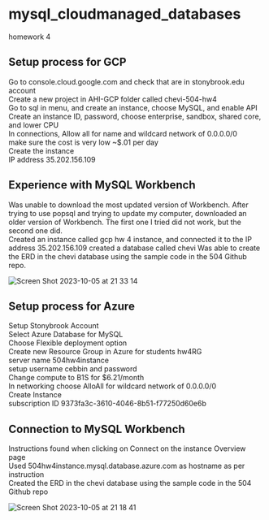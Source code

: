 # mysql_cloudmanaged_databases
homework 4

## Setup process for GCP
Go to console.cloud.google.com and check that are in stonybrook.edu account  
Create a new project in AHI-GCP folder called chevi-504-hw4  
Go to sql in menu, and create an instance, choose MySQL, and enable API  
Create an instance ID, password, choose enterprise, sandbox, shared core, and lower CPU  
In connections, Allow all for name and wildcard network of 0.0.0.0/0  
make sure the cost is very low ~$.01 per day  
Create the instance  
IP address 35.202.156.109

## Experience with MySQL Workbench
Was unable to download the most updated version of Workbench. After trying to use popsql and trying to update my computer, downloaded an older version of Workbench. The first one I tried did not work, but the second one did.  
Created an instance called gcp hw 4 instance, and connected it to the IP address 35.202.156.109
created a database called chevi
Was able to create the ERD in the chevi database using the sample code in the 504 Github repo.


![Screen Shot 2023-10-05 at 21 33 14](https://github.com/chebbin/mysql_cloudmanaged_databases/assets/141374142/e4df299b-3e51-4e31-ab40-2babb8ad94c7)


## Setup process for Azure
Setup Stonybrook Account  
Select Azure Database for MySQL  
Choose Flexible deployment option  
Create new Resource Group in Azure for students hw4RG  
server name 504hw4instance  
setup username cebbin and password  
Change compute to B1S for $6.21/month  
In networking choose AlloAll for wildcard network of 0.0.0.0/0  
Create Instance  
subscription ID 9373fa3c-3610-4046-8b51-f77250d60e6b  

## Connection to MySQL Workbench
Instructions found when clicking on Connect on the instance Overview page  
Used 504hw4instance.mysql.database.azure.com as hostname as per instruction  
Created the ERD in the chevi database using the sample code in the 504 Github repo  


![Screen Shot 2023-10-05 at 21 18 41](https://github.com/chebbin/mysql_cloudmanaged_databases/assets/141374142/5c0da1d3-f62d-4600-b7b1-5de27b237203)

